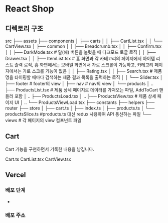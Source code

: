# React Shop

## 디렉토리 구조

src
├── assets
├── components
│ ├── carts
│ │ ├── CartList.tsx
│ │ └── CartView.tsx
│ ├── common
│ │ ├── Breadcrumb.tsx
│ │ ├── Confirm.tsx
│ │ ├── DarkMode.tsx # 달(해) 버튼을 눌렀을 때 다크모드 토글 로직
│ │ ├── Drawer.tsx
│ │ ├── ItemList.tsx # 홈 화면과 각 카테고리의 페이지에서 아이템 리스트 출력 로직, 홈 화면에서는 모바일 화면에서 가로 스크롤이 가능하고, 카테고리 페이지에서는 가로 스크롤 기능이 없음
│ │ ├── Rating.tsx
│ │ ├── Search.tsx # 제품명을 타이핑할 때마다 검색하는 제품 결과 목록을 출력하는 로직
│ │ └── Slider.tsx
│ ├── footer # footer의 view
│ ├── nav # nav의 view
│ └── products
│ .. ├── ProductsList.tsx # 제품 상세 페이지로 데이터를 가져오는 파일, AddToCart 핸들러 포함
│ .. ├── ProductsLoad.tsx
│ .. ├── ProductsView.tsx # 제품 상세 페이지 UI
│ .. └── ProductsViewLoad.tsx
├── constants
├── helpers
├── router
├── store
│ ├── cart.ts
│ ├── index.ts
│ ├── products.ts
│ └── productsSlice.ts #products.ts 대신 redux 사용하여 API 통신하는 파일
└── views # 각 페이지의 view 컴포넌트 파일

## Cart

Cart 기능을 구현하면서 기록한 내용을 남깁니다.

Cart.ts
CartList.tsx
CartView.tsx

## Vercel

### 배포 단계

-

### 배포 주소

